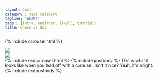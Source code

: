 ```yaml
---
layout: post
category : test_category
tagline: "WHAM!"
tags : [intro, beginner, jekyll, tutorial]
title: Check it Out
---
```

{% include carousel.html %}
<div class="item"><a href="http://www.flickr.com/photos/idfarmer/6882096993/in/photostream/"><img src ="http://farm8.staticflickr.com/7209/6882096993_633bc9a2c5_b.jpg"></a></div>
<div class="item"><a href="http://www.flickr.com/photos/idfarmer/6882097967/in/photostream/"><img src ="http://farm8.staticflickr.com/7198/6882097967_2c383d36c7_b.jpg"></a></div>
{% include endcarousel.html %}
{% include postbody %}
This is what it looks like when you lead off with a carousel. Isn't it nice?
Yeah, it's alright.
{% include endpostbody %}